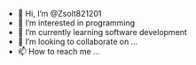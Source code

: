 - 👋 Hi, I’m @Zsolt821201
- 👀 I’m interested in programming
- 🌱 I’m currently learning software development
- 💞️ I’m looking to collaborate on ...
- 📫 How to reach me ...

<!---
Zsolt821201/Zsolt821201 is a ✨ special ✨ repository because its `README.md` (this file) appears on your GitHub profile.
You can click the Preview link to take a look at your changes.
--->
